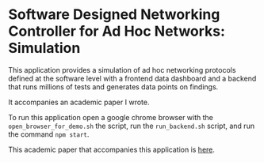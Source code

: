 # Software Designed Networking Controller for Ad Hoc Networks: Simulation

This application provides a simulation of ad hoc networking protocols defined at the software level with a frontend data dashboard and a backend that runs millions of tests and generates data points on findings.

It accompanies an academic paper I wrote. 

To run this application open a google chrome browser with the `open_browser_for_demo.sh` the script, run the `run_backend.sh` script, and run the command  `npm start`.

This academic paper that accompanies this application is [here](https://github.com/Shane-Lester99/Software-Defined-Networking-Controller-for-Ad-Hoc-Networks-Simulation/blob/master/networking_advance_paper.pdf).
